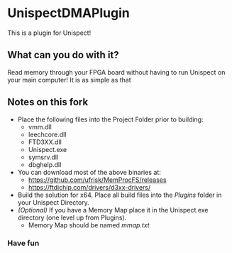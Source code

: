 # UnispectDMAPlugin

This is a plugin for Unispect!

## What can you do with it?
Read memory through your FPGA board without having to run Unispect on your main computer! It is as simple as that

## Notes on this fork
- Place the following files into the Project Folder prior to building:
  - vmm.dll
  - leechcore.dll
  - FTD3XX.dll
  - Unispect.exe
  - symsrv.dll
  - dbghelp.dll
- You can download most of the above binaries at:
  - https://github.com/ufrisk/MemProcFS/releases
  - https://ftdichip.com/drivers/d3xx-drivers/
- Build the solution for x64. Place all build files into the *Plugins* folder in your Unispect Directory.
- *(Optional)* If you have a Memory Map place it in the Unispect.exe directory (one level up from Plugins).
  - Memory Map should be named *mmap.txt*

### Have fun
